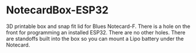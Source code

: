 # NotecardBox-ESP32

3D printable box and snap fit lid for Blues Notecard-F. There is a hole on the front for programming an installed ESP32. There are no other holes. There are standoffs built into the box so you can mount a Lipo battery under the Notecard.
